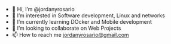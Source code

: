 - 👋 Hi, I’m @jordanyrosario
- 👀 I’m interested in Software development, Linux and networks
- 🌱 I’m currently learning DOcker and Mobile development
- 💞️ I’m looking to collaborate on Web Projects
- 📫 How to reach me jordanyrosario@gmail.com

<!---
jordanyrosario/jordanyrosario is a ✨ special ✨ repository because its `README.md` (this file) appears on your GitHub profile.
You can click the Preview link to take a look at your changes.
--->
